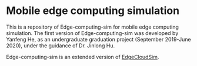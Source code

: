 # Mobile edge computing simulation
This is a repository of Edge-computing-sim for mobile edge computing simulation. The first version of Edge-computing-sim was developed by Yanfeng He, as an undergraduate graduation project (September 2019-June 2020), under the guidance of Dr. Jinlong Hu.

Edge-computing-sim is an extended version of [EdgeCloudSim](https://github.com/CagataySonmez/EdgeCloudSim).
